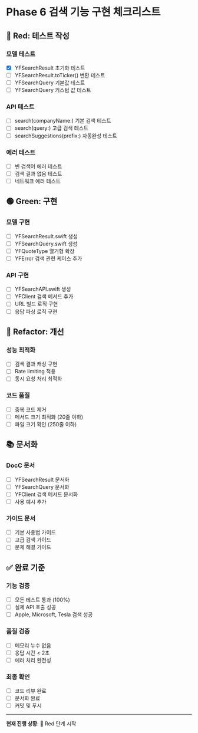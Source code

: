 # Phase 6 검색 기능 구현 체크리스트

## 🔴 Red: 테스트 작성

### 모델 테스트
- [x] YFSearchResult 초기화 테스트
- [ ] YFSearchResult.toTicker() 변환 테스트
- [ ] YFSearchQuery 기본값 테스트
- [ ] YFSearchQuery 커스텀 값 테스트

### API 테스트
- [ ] search(companyName:) 기본 검색 테스트
- [ ] search(query:) 고급 검색 테스트
- [ ] searchSuggestions(prefix:) 자동완성 테스트

### 에러 테스트
- [ ] 빈 검색어 에러 테스트
- [ ] 검색 결과 없음 테스트
- [ ] 네트워크 에러 테스트

## 🟢 Green: 구현

### 모델 구현
- [ ] YFSearchResult.swift 생성
- [ ] YFSearchQuery.swift 생성
- [ ] YFQuoteType 열거형 확장
- [ ] YFError 검색 관련 케이스 추가

### API 구현
- [ ] YFSearchAPI.swift 생성
- [ ] YFClient 검색 메서드 추가
- [ ] URL 빌드 로직 구현
- [ ] 응답 파싱 로직 구현

## 🔵 Refactor: 개선

### 성능 최적화
- [ ] 검색 결과 캐싱 구현
- [ ] Rate limiting 적용
- [ ] 동시 요청 처리 최적화

### 코드 품질
- [ ] 중복 코드 제거
- [ ] 메서드 크기 최적화 (20줄 이하)
- [ ] 파일 크기 확인 (250줄 이하)

## 📚 문서화

### DocC 문서
- [ ] YFSearchResult 문서화
- [ ] YFSearchQuery 문서화
- [ ] YFClient 검색 메서드 문서화
- [ ] 사용 예시 추가

### 가이드 문서
- [ ] 기본 사용법 가이드
- [ ] 고급 검색 가이드
- [ ] 문제 해결 가이드

## ✅ 완료 기준

### 기능 검증
- [ ] 모든 테스트 통과 (100%)
- [ ] 실제 API 호출 성공
- [ ] Apple, Microsoft, Tesla 검색 성공

### 품질 검증
- [ ] 메모리 누수 없음
- [ ] 응답 시간 < 2초
- [ ] 에러 처리 완전성

### 최종 확인
- [ ] 코드 리뷰 완료
- [ ] 문서화 완료
- [ ] 커밋 및 푸시

---

**현재 진행 상황**: 🔴 Red 단계 시작